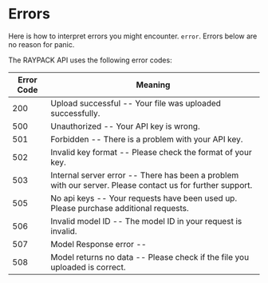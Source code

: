 # Errors

<aside class="notice">
Here is how to interpret errors you might encounter. <code>error</code>. Errors below are no reason for panic.
</aside>

The RAYPACK API uses the following error codes:


Error Code | Meaning
---------- | -------
200 | Upload successful -- Your file was uploaded successfully.
500 | Unauthorized -- Your API key is wrong.
501 | Forbidden -- There is a problem with your API key.
502 | Invalid key format -- Please check the format of your key.
503 | Internal server error -- There has been a problem with our server. Please contact us for further support.
505 | No api keys -- Your requests have been used up. Please purchase additional requests.
506 | Invalid model ID -- The model ID in your request is invalid.
507 | Model Response error --
508 | Model returns no data -- Please check if the file you uploaded is correct.
